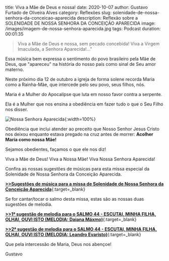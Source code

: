 ﻿title: Viva a Mãe de Deus e nossa!
date: 2020-10-07
author: Gustavo Furtado de Oliveira Alves
category: Reflexões
slug: solenidade-de-nossa-senhora-da-conceicao-aparecida
description: Reflexão sobre a SOLENIDADE DE NOSSA SENHORA DA CONCEIÇÃO APARECIDA
image: /images/imagem-de-nossa-senhora-aparecida.jpg
tags: Podcast
duration: 00:01:35

> Viva a Mãe de Deus e nossa, sem pecado concebida! Viva a Virgem Imaculada, a Senhora Aparecida!..."

Essa música bem expressa o sentimento do povo brasileiro pela Mãe de Deus,
que "apareceu" na história do nosso país como sinal de Seu amor materno.

Neste próximo dia 12 de outubro a igreja de forma solene recorda Maria como a Rainha-Mãe, que intercede pelo seu povo, seus filhos, nós.

Maria é a Mulher do Apocalípse que luta em nosso favor contra a serpente.

Ela é a Mulher que nos ensina a obediência em fazer tudo o que o Seu Filho nos disser.

![Nossa Senhora Aparecida](/images/imagem-de-nossa-senhora-aparecida.jpg){:width=100%}

Obediência que inclui atender ao preceito que Nosso Senhor Jesus Cristo nos deixou enquanto estava pregado na cruz antes de morrer: <strong>Acolher Maria como nossa Mãe!</strong>

Sejamos obedientes, façamos o que ele nos diz!

Viva a Mãe de Deus! Viva a Nossa Mãe! Viva Nossa Senhora Aparecida!

Confira as nossas sugestões de músicas para esta missa especial 
da Solenidade de Nossa Senhora da Conceição Aparecida.

[**>>Sugestões de música para a missa de Solenidade de Nossa Senhora da Conceição Aparecida**](https://musicasparamissa.com.br/sugestoes-para/solenidade-de-nossa-senhora-da-conceicao-aparecida){:target=\_blank}

Se for cantar/tocar o salmo desta missa, estas são as nossas duas sugestões de melodia.

[**>>1ª sugestão de melodia para o SALMO 44 - ESCUTAI, MINHA FILHA, OLHAI, OUVI ISTO (MELODIA: Daiana Máxmo)**](https://musicasparamissa.com.br/musica/salmo-44/){:target=\_blank}

[**>>2ª sugestão de melodia para o SALMO 44 - ESCUTAI, MINHA FILHA, OLHAI, OUVI ISTO (MELODIA: Leandro Evaristo)**](https://musicasparamissa.com.br/musica/salmo-44-45-escutai-minha-filha/){:target=\_blank}

Que pela intercessão de Maria, Deus nos abençoe!

Gustavo
